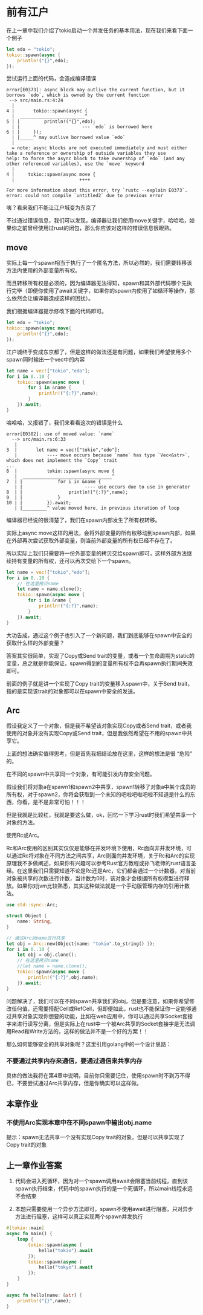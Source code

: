 # 前有江户

在上一章中我们介绍了tokio启动一个并发任务的基本用法，现在我们来看下面一个例子

```rust
let edo = "tokio";
tokio::spawn(async {
    println!("{}",edo);
});
```

尝试运行上面的代码，会造成编译错误

```
error[E0373]: async block may outlive the current function, but it borrows `edo`, which is owned by the current function
 --> src/main.rs:4:24
  |
4 |       tokio::spawn(async {
  |  ________________________^
5 | |         println!("{}",edo);
  | |                       --- `edo` is borrowed here
6 | |     });
  | |_____^ may outlive borrowed value `edo`
  |
  = note: async blocks are not executed immediately and must either take a reference or ownership of outside variables they use
help: to force the async block to take ownership of `edo` (and any other referenced variables), use the `move` keyword
  |
4 |     tokio::spawn(async move {
  |                        ++++

For more information about this error, try `rustc --explain E0373`.
error: could not compile `untitled2` due to previous error
```

咦？看来我们不能让江户城变为东京了

不过通过错误信息，我们可以发现，编译器让我们使用move关键字，哈哈哈，如果你之前曾经使用过rust的闭包，那么你应该对这样的错误信息很眼熟。

## move

实际上每一个spawn相当于执行了一个匿名方法，所以必然的，我们需要转移该方法内使用的外部变量所有权。

而且转移所有权是必须的，因为编译器无法得知，spawn和其外部代码哪个先执行完毕（即便你使用了await关键字，如果你的spawn内使用了如循环等操作，那么依然会让编译器造成这样的困扰）。

我们根据编译器提示修改下面的代码即可。

```rust
let edo = "tokio";
tokio::spawn(async move{
    println!("{}",edo);
});
```

江户城终于变成东京都了，但是这样的做法还是有问题，如果我们希望使用多个spawn同时输出一个vec中的内容

```rust
let name = vec!["tokio","edo"];
for i in 0..10 {
    tokio::spawn(async move {
        for i in &name {
            println!("{:?}",name);
        }
    }).await;
}
```

哈哈哈，又报错了，我们来看看这次的错误是什么

```
error[E0382]: use of moved value: `name`
  --> src/main.rs:6:33
   |
3  |       let name = vec!["tokio","edo"];
   |           ---- move occurs because `name` has type `Vec<&str>`, which does not implement the `Copy` trait
...
6  |           tokio::spawn(async move {
   |  _________________________________^
7  | |             for i in &name {
   | |                       ---- use occurs due to use in generator
8  | |                 println!("{:?}",name);
9  | |             }
10 | |         }).await;
   | |_________^ value moved here, in previous iteration of loop

```

编译器已经说的很清楚了，我们在spawn内部发生了所有权转移。

实际上async move这样的用法，会将外部变量的所有权移动到spawn内部，如果在外部再次尝试获取外部变量，则当前外部变量的所有权已经不存在了。

所以实际上我们只需要将一份外部变量的拷贝交给spawn即可，这样外部方法继续持有变量的所有权，还可以再次交给下一个spawn。

```rust
let name = vec!["tokio","edo"];
for i in 0..10 {
    // 在这里拷贝name
    let name = name.clone();
    tokio::spawn(async move {
        for i in &name {
            println!("{:?}",name);
        }
    }).await;
}
```

大功告成，通过这个例子也引入了一个新问题，我们到底能够在spawn中安全的获取什么样的外部变量？

答案其实很简单，实现了Copy或Send trait的变量，或者一个生命周期为static的变量，总之就是你能保证，spawn得到的变量所有权不会再spawn执行期间失效即可。

前面的例子就是讲一个实现了Copy trait的变量移入spawn中，关于Send trait，指的是实现该trait的对象都可以在spawn中安全的发送。

## Arc

假设我定义了一个对象，但是我不希望该对象实现Copy或者Send trait，或者我使用的对象并没有实现Copy或Send trait，但是我依然希望在不用的spawn中共享它。

上面的想法确实值得思考，但是首先我把结论放在这里，这样的想法是很 “危险” 的。

在不同的spawn中共享同一个对象，有可能引发内存安全问题。

假设我们将对象a在spawn1和spawn2中共享，spawn1转移了对象a中某个成员的所有权，对于spawn2，你将会获取到一个未知的吧啦吧啦吧啦不知道是什么的东西，你看，是不是非常可怕！！！

但是我就是比较杠，我就是要这么做，ok，回忆一下学习rust时我们希望共享一个对象的方法。

使用Rc或Arc。

Rc和Arc使用的区别其实仅仅是能够在并发环境下使用，Rc面向非并发环境，可以通过Rc将对象在不同方法之间共享，Arc则面向并发环境，关于Rc和Arc的实现原理我不多做阐述，如果你有兴趣可以参考Rust官方教程或孙飞老师的rust语言圣经。在这里我们只需要知道不论是Rc还是Arc，它们都会通过一个计数器，对当前对象被共享的次数进行计数，当计数为0时，该对象才会根据所有权模型进行释放。如果你对jvm比较熟悉，其实这种做法就是一个手动版管理内存的引用计数法。

```rust
use std::sync::Arc;

struct Object {
    name: String,
}
```

```rust
// 通过Arc对name进行共享
let obj = Arc::new(Object{name: "tokio".to_string() });
for i in 0..10 {
    let obj = obj.clone();
    // 在这里拷贝name
    //let name = name.clone();
    tokio::spawn(async move {
        println!("{:?}",obj.name);
    }).await;
}
```

问题解决了，我们可以在不同spawn共享我们的obj，但是要注意，如果你希望修改任何值，还需要搭配Cell或RefCell，但即便如此，rust也不能保证你一定能够通过共享对象实现你想要的功能，比如在web应用中，你可以通过共享Socket套接字来进行读写分离，但是实际上在rust中一个被Arc共享的Socket套接字是无法调用Read和Write方法的，这样的做法并不是一个好的方案！！

那么如何能够安全的共享对象呢？这里引用golang中的一个设计思路：

### 不要通过共享内存来通信，要通过通信来共享内存

具体的做法我将在第4章中说明，目前你只需要记住，使用spawn时不到万不得已，不要尝试通过Arc共享内存，但是你确实可以这样做。

## 本章作业

### 不使用Arc实现本章中在不同spawn中输出obj.name

提示：spawn无法共享一个没有实现Copy trait的对象，但是可以共享实现了Copy trait的对象

## 上一章作业答案

1. 代码会进入死循环，因为对一个spawn调用await会阻塞当前线程，直到该spawn执行结束，代码中的spawn执行的是一个死循环，所以main线程永远不会结束

2. 本题只需要使用一个异步方法即可，spawn不使用await进行阻塞，只对异步方法进行阻塞，这样可以真正实现两个spawn并发执行

```rust
#[tokio::main]
async fn main() {
    loop {
        tokio::spawn(async {
            hello("tokio").await
        });
        tokio::spawn(async {
            hello("tokyo").await
        });
    }
}

async fn hello(name: &str) {
    println!("{}",name);
}
```
